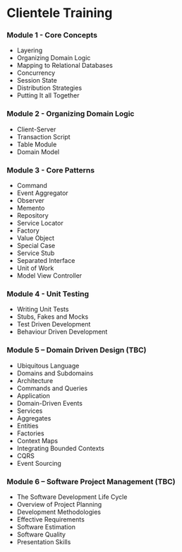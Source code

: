 Clientele Training
==================

### Module 1 - Core Concepts
* Layering
* Organizing Domain Logic
* Mapping to Relational Databases
* Concurrency
* Session State
* Distribution Strategies
* Putting It all Together

### Module 2 - Organizing Domain Logic
* Client-Server
* Transaction Script
* Table Module
* Domain Model

### Module 3 - Core Patterns
* Command
* Event Aggregator
* Observer
* Memento
* Repository
* Service Locator
* Factory
* Value Object
* Special Case
* Service Stub
* Separated Interface
* Unit of Work
* Model View Controller

### Module 4 - Unit Testing
* Writing Unit Tests
* Stubs, Fakes and Mocks
* Test Driven Development
* Behaviour Driven Development

### Module 5 – Domain Driven Design (TBC)
* Ubiquitous Language
* Domains and Subdomains
* Architecture
* Commands and Queries
* Application
* Domain-Driven Events
* Services
* Aggregates
* Entities
* Factories
* Context Maps
* Integrating Bounded Contexts
* CQRS
* Event Sourcing

### Module 6 – Software Project Management (TBC)
* The Software Development Life Cycle
* Overview of Project Planning
* Development Methodologies
* Effective Requirements
* Software Estimation
* Software Quality
* Presentation Skills 
